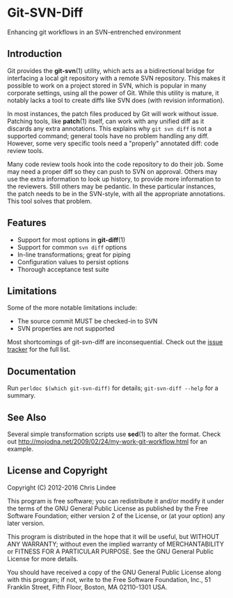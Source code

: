 # Git-SVN-Diff

Enhancing git workflows in an SVN-entrenched environment

## Introduction

Git provides the **git-svn**(1) utility, which acts as a bidirectional bridge for interfacing a local git repository with a remote SVN repository.  This makes it possible to work on a project stored in SVN, which is popular in many corporate settings, using all the power of Git.  While this utility is mature, it notably lacks a tool to create diffs like SVN does (with revision information).

In most instances, the patch files produced by Git will work without issue.  Patching tools, like **patch**(1) itself, can work with any unified diff as it discards any extra annotations.  This explains why `git svn diff` is not a supported command; general tools have no problem handling any diff.  However, some very specific tools need a "properly" annotated diff: code review tools.

Many code review tools hook into the code repository to do their job.  Some may need a proper diff so they can push to SVN on approval.  Others may use the extra information to look up history, to provide more information to the reviewers.  Still others may be pedantic.  In these particular instances, the patch needs to be in the SVN-style, with all the appropriate annotations.  This tool solves that problem.

## Features

* Support for most options in **git-diff**(1)
* Support for common `svn diff` options
* In-line transformations; great for piping
* Configuration values to persist options
* Thorough acceptance test suite

## Limitations

Some of the more notable limitations include:
* The source commit MUST be checked-in to SVN
* SVN properties are not supported

Most shortcomings of git-svn-diff are inconsequential.  Check out the [issue tracker](https://github.com/ColMelvin/git-svn-diff/issues) for the full list.

## Documentation

Run `perldoc $(which git-svn-diff)` for details; `git-svn-diff --help` for a summary.

## See Also

Several simple transformation scripts use **sed**(1) to alter the format.  Check out http://mojodna.net/2009/02/24/my-work-git-workflow.html for an example.

## License and Copyright

Copyright (C) 2012-2016  Chris Lindee

This program is free software; you can redistribute it and/or modify
it under the terms of the GNU General Public License as published by
the Free Software Foundation; either version 2 of the License, or
(at your option) any later version.

This program is distributed in the hope that it will be useful,
but WITHOUT ANY WARRANTY; without even the implied warranty of
MERCHANTABILITY or FITNESS FOR A PARTICULAR PURPOSE.  See the
GNU General Public License for more details.

You should have received a copy of the GNU General Public License along
with this program; if not, write to the Free Software Foundation, Inc.,
51 Franklin Street, Fifth Floor, Boston, MA 02110-1301 USA.
